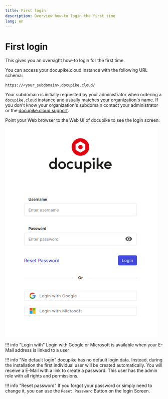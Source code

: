 ```yaml
---
title: First login
description: Overview how-to login the first time
lang: en
---
```


# First login

This gives you an oversight how-to login for the first time.

You can access your docupike.cloud instance with the following URL schema:

~~~
https://<your_subdomain>.docupike.cloud/
~~~

Your subdomain is initially requested by your administrator when ordering a `docupike.cloud` instance and usually matches your organization's name. If you don't know your organization's subdomain contact your administrator or the [docupike.cloud support][helpdesk].

Point your Web browser to the Web UI of docupike to see the login screen:

[![Login screen](../img/screenshots/login.png)](../img/screenshots/login.png)

[helpdesk]: mailto:help@docupike.com

!!! info "Login with"
    Login with Google or Microsoft is available when your E-Mail address is linked to a user

!!! info "No default login"
    docupike has no default login data. Instead, during the installation the first individual user will be created automatically. You will receive a E-Mail with a link to create a password. This user has the admin role with all rights and permissions.

!!! info "Reset password"
    If you forgot your password or simply need to change it, you can use the `Reset Password` Button on the login Screen.
